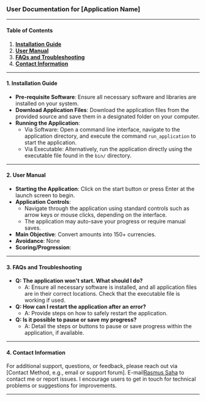 ### User Documentation for [Application Name]
___

#### Table of Contents
1. **[Installation Guide](#1-installation-guide)**
2. **[User Manual](#2-user-manual)**
3. **[FAQs and Troubleshooting](#3-faqs-and-troubleshooting)**
4. **[Contact Information](#4-contact-information)**

---

#### 1. Installation Guide
- **Pre-requisite Software**: Ensure all necessary software and libraries are installed on your system.
- **Download Application Files**: Download the application files from the provided source and save them in a designated folder on your computer.
- **Running the Application**: 
  - Via Software: Open a command line interface, navigate to the application directory, and execute the command `run_application` to start the application.
  - Via Executable: Alternatively, run the application directly using the executable file found in the `bin/` directory.

---

#### 2. User Manual
- **Starting the Application**: Click on the start button or press Enter at the launch screen to begin.
- **Application Controls**:
  - Navigate through the application using standard controls such as arrow keys or mouse clicks, depending on the interface.
  - The application may auto-save your progress or require manual saves.
- **Main Objective**: Convert amounts into 150+ currencies.
- **Avoidance**: None
- **Scoring/Progression**:

---

#### 3. FAQs and Troubleshooting
- **Q: The application won't start. What should I do?**
  - A: Ensure all necessary software is installed, and all application files are in their correct locations. Check that the executable file is working if used.
- **Q: How can I restart the application after an error?**
  - A: Provide steps on how to safely restart the application.
- **Q: Is it possible to pause or save my progress?**
  - A: Detail the steps or buttons to pause or save progress within the application, if available.

---

#### 4. Contact Information
For additional support, questions, or feedback, please reach out via [Contact Method, e.g., email or support forum]. E-mail[Rasmus Saha](rasmus.saha@elev.ga.ntig.se) to contact me or report issues. I encourage users to get in touch for technical problems or suggestions for improvements.

---